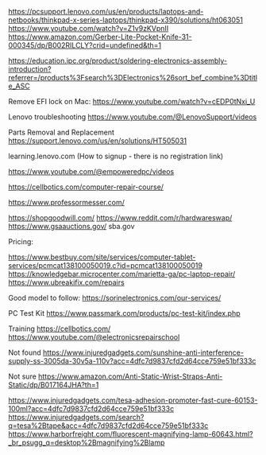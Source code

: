 https://pcsupport.lenovo.com/us/en/products/laptops-and-netbooks/thinkpad-x-series-laptops/thinkpad-x390/solutions/ht063051
https://www.youtube.com/watch?v=Z1v9zKVpnII
https://www.amazon.com/Gerber-Lite-Pocket-Knife-31-000345/dp/B002RILCLY?crid=undefined&th=1

https://education.ipc.org/product/soldering-electronics-assembly-introduction?referrer=/products%3Fsearch%3DElectronics%26sort_bef_combine%3Dtitle_ASC

Remove EFI lock on Mac: https://www.youtube.com/watch?v=cEDP0tNxi_U

Lenovo troubleshooting https://www.youtube.com/@LenovoSupport/videos

Parts Removal and Replacement https://support.lenovo.com/us/en/solutions/HT505031

learning.lenovo.com (How to signup - there is no registration link)

https://www.youtube.com/@empoweredpc/videos

https://cellbotics.com/computer-repair-course/

https://www.professormesser.com/

https://shopgoodwill.com/
https://www.reddit.com/r/hardwareswap/
https://www.gsaauctions.gov/
sba.gov

Pricing:

https://www.bestbuy.com/site/services/computer-tablet-services/pcmcat138100050019.c?id=pcmcat138100050019
https://knowledgebar.microcenter.com/marietta-ga/pc-laptop-repair/
https://www.ubreakifix.com/repairs


Good model to follow: https://sorinelectronics.com/our-services/

PC Test Kit
https://www.passmark.com/products/pc-test-kit/index.php

Training
https://cellbotics.com/
https://www.youtube.com/@electronicsrepairschool


Not found
https://www.injuredgadgets.com/sunshine-anti-interference-supply-ss-3005da-30v5a-110v?acc=4dfc7d9837cfd2d64cce759e51bf333c


Not sure
https://www.amazon.com/Anti-Static-Wrist-Straps-Anti-Static/dp/B017164JHA?th=1

https://www.injuredgadgets.com/tesa-adhesion-promoter-fast-cure-60153-100ml?acc=4dfc7d9837cfd2d64cce759e51bf333c
https://www.injuredgadgets.com/search?q=tesa%2Btape&acc=4dfc7d9837cfd2d64cce759e51bf333c
https://www.harborfreight.com/fluorescent-magnifying-lamp-60643.html?_br_psugg_q=desktop%2Bmagnifying%2Blamp


